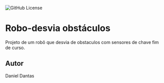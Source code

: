 ![GitHub License](https://img.shields.io/github/license/dantasdan/robo-desvia)
# Robo-desvia obstáculos
Projeto de um robô que desvia de obstaculos com sensores de chave fim de curso.
## Autor
Daniel Dantas
